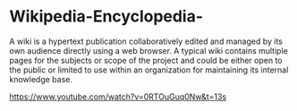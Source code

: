 # Wikipedia-Encyclopedia-
A wiki is a hypertext publication collaboratively edited and managed by its own audience directly using a web browser. A typical wiki contains multiple pages for the subjects or scope of the project and could be either open to the public or limited to use within an organization for maintaining its internal knowledge base.

https://www.youtube.com/watch?v=0RTOuGuq0Nw&t=13s
